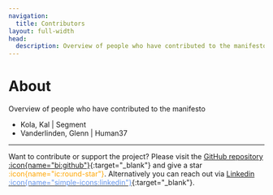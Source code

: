 ```yaml
---
navigation:
  title: Contributors
layout: full-width
head:
  description: Overview of people who have contributed to the manifesto.
---
```


# About

Overview of people who have contributed to the manifesto

- Kola, Kal | Segment
- Vanderlinden, Glenn | Human37

---

Want to contribute or support the project?
Please visit the [GitHub repository :icon{name="bi:github"}](https://github.com/glnv/SAM-markdown){:target="\_blank"} and give a star<span style="color: orange"> :icon{name="ic:round-star"}</span>. Alternatively you can reach out via [Linkedin <span style="color: CornflowerBlue"> :icon{name="simple-icons:linkedin"}</span>](https://www.linkedin.com/in/glennvanderlinden/){:target="\_blank"}.
